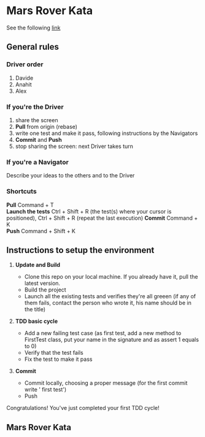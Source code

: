 # Mars Rover Kata
See the following [link](https://www.codurance.com/katalyst/mars-rover)

## General rules

### Driver order
1. Davide
2. Anahit
3. Alex

### If you're the Driver
1. share the screen
2. **Pull** from origin (rebase)
3. write one test and make it pass, following instructions by the Navigators
4. **Commit** and **Push**
5. stop sharing the screen: next Driver takes turn

### If you're a Navigator
Describe your ideas to the others and to the Driver

### Shortcuts
**Pull**              Command + T           
**Launch the tests**  Ctrl + Shift + R (the test(s) where your cursor is positioned), Ctrl + Shift + R (repeat the last execution)
**Commit**            Command + K       
**Push**              Command + Shift + K

## Instructions to setup the environment

1. **Update and Build**
   - Clone this repo on your local machine.
     If you already have it, pull the latest version.
   - Build the project
   - Launch all the existing tests and verifies they're all greeen 
     (if any of them fails, contact the person who wrote it, his name should be in the title)

2. **TDD basic cycle**
   - Add a new failing test case
     (as first test, add a new method to FirstTest class, put your name in the signature and as assert 1 equals to 0)
   - Verify that the test fails
   - Fix the test to make it pass

3. **Commit**
   - Commit locally, choosing a proper message
     (for the first commit write '<your name> first test')
   - Push
   
Congratulations! You've just completed your first TDD cycle!

## Mars Rover Kata


